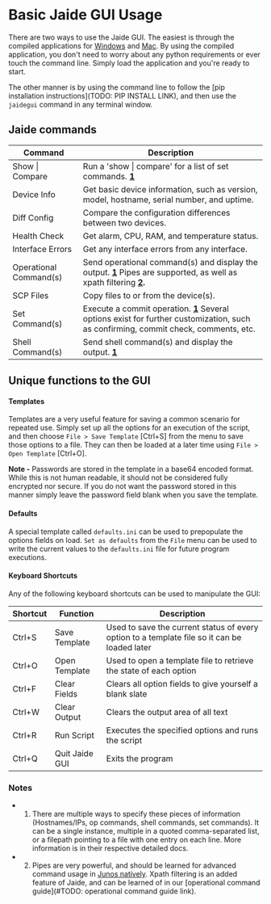Basic Jaide GUI Usage  
=====================  

There are two ways to use the Jaide GUI. The easiest is through the compiled applications for [Windows](https://github.com/geoffrhodes/jaide-windows-compile) and [Mac](https://github.com/geoffrhodes/jaide-osx-compile). By using the compiled application, you don't need to worry about any python requirements or ever touch the command line. Simply load the application and you're ready to start.  

The other manner is by using the command line to follow the [pip installation instructions](TODO: PIP INSTALL LINK), and then use the `jaidegui` command in any terminal window.

## Jaide commands  

| Command | Description |  
| ------- | ----------- |  
| Show &#124; Compare | Run a 'show &#124; compare' for a list of set commands. **[1](#notes)** |  
| Device Info | Get basic device information, such as version, model, hostname, serial number, and uptime. |  
| Diff Config | Compare the configuration differences between two devices. |  
| Health Check | Get alarm, CPU, RAM, and temperature status. |  
| Interface Errors | Get any interface errors from any interface. |  
| Operational Command(s) | Send operational command(s) and display the output. **[1](#notes)** Pipes are supported, as well as xpath filtering **[2](#notes).** |  
| SCP Files | Copy files to or from the device(s). |  
| Set Command(s)  | Execute a commit operation. **[1](#notes)** Several options exist for further customization, such as confirming, commit check, comments, etc. |  
| Shell Command(s) | Send shell command(s) and display the output. **[1](#notes)** |  

## Unique functions to the GUI

#### Templates  

Templates are a very useful feature for saving a common scenario for repeated use. Simply set up all the options for an execution of the script, and then choose `File > Save Template` [Ctrl+S] from the menu to save those options to a file. They can then be loaded at a later time using `File > Open Template` [Ctrl+O]. 

**Note -** Passwords are stored in the template in a base64 encoded format. While this is not human readable, it should not be considered fully encrypted nor secure. If you do not want the password stored in this manner simply leave the password field blank when you save the template. 

#### Defaults

A special template called `defaults.ini` can be used to prepopulate the options fields on load. `Set as defaults` from the `File` menu can be used to write the current values to the `defaults.ini` file for future program executions. 

#### Keyboard Shortcuts  

Any of the following keyboard shortcuts can be used to manipulate the GUI:  

| Shortcut | Function | Description |  
| -------- | -------- | ----------- |  
| Ctrl+S | Save Template | Used to save the current status of every option to a template file so it can be loaded later |  
| Ctrl+O | Open Template | Used to open a template file to retrieve the state of each option |  
| Ctrl+F | Clear Fields | Clears all option fields to give yourself a blank slate |  
| Ctrl+W | Clear Output | Clears the output area of all text |  
| Ctrl+R | Run Script | Executes the specified options and runs the script |  
| Ctrl+Q | Quit Jaide GUI | Exits the program |  

### Notes  
* 1) There are multiple ways to specify these pieces of information (Hostnames/IPs, op commands, shell commands, set commands). It can be a single instance, multiple in a quoted comma-separated list, or a filepath pointing to a file with one entry on each line. More information is in their respective detailed docs.  
* 2) Pipes are very powerful, and should be learned for advanced command usage in [Junos natively](http://www.juniper.net/techpubs/en_US/junos14.2/topics/concept/junos-cli-pipe-filter-functions-overview.html). Xpath filtering is an added feature of Jaide, and can be learned of in our [operational command guide](#TODO: operational command guide link).  